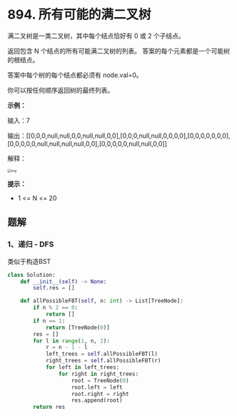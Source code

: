 # 894. 所有可能的满二叉树

满二叉树是一类二叉树，其中每个结点恰好有 0 或 2 个子结点。

返回包含 N 个结点的所有可能满二叉树的列表。 答案的每个元素都是一个可能树的根结点。

答案中每个树的每个结点都必须有 node.val=0。

你可以按任何顺序返回树的最终列表。

 

**示例：**

输入：7

输出：[[0,0,0,null,null,0,0,null,null,0,0],[0,0,0,null,null,0,0,0,0],[0,0,0,0,0,0,0],[0,0,0,0,0,null,null,null,null,0,0],[0,0,0,0,0,null,null,0,0]]

解释：

<img src="https://aliyun-lc-upload.oss-cn-hangzhou.aliyuncs.com/aliyun-lc-upload/uploads/2018/08/24/fivetrees.png" alt="img" style="zoom: 50%;" />

**提示：**

- 1 <= N <= 20



## 题解

### 1、递归 - DFS

类似于构造BST

```python
class Solution:
    def __init__(self) -> None:
        self.res = []

    def allPossibleFBT(self, n: int) -> List[TreeNode]:
        if n % 2 == 0:
            return []
        if n == 1:
            return [TreeNode(0)]
        res = []
        for l in range(1, n, 2):
            r = n - 1 - l
            left_trees = self.allPossibleFBT(l)
            right_trees = self.allPossibleFBT(r)
            for left in left_trees:
                for right in right_trees:
                    root = TreeNode(0)
                    root.left = left
                    root.right = right
                    res.append(root)
        return res
```

